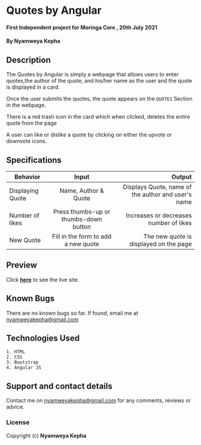 # Quotes by Angular
#### First Independent project for Moringa Core , 20th July 2021
#### By **Nyamweya Kepha**

## Description
The Quotes by Angular is simply a webpage that allows users to enter quotes,the author of the quote, and his/her name as the user and the quote is displayed in a card.

Once the user submits the quotes, the quote appears on the `QUOTES` Section in the webpage.

There is a red trash icon in the card which when clicked, deletes the entire quote from the page

A user can like or dislike a quote by clicking on either the upvote or downvote icons.

## Specifications
| Behavior      | Input         | Output|
| ------------- |:-------------:| -----:|
| Displaying Quote | Name, Author & Quote | Displays Quote, name of the author and user's name  |
| Number of likes    |  Press thumbs-up or thumbs-down button     | Increases or decreases number of likes |
| New Quote | Fill in the form to add a new quote     |  The new quote is displayed on the page |

## Preview
Click **[here](https://kephanyamweya.github.io/Quotes)** to see the live site.

## Known Bugs
There are no known bugs so far. If found, email me at nyamweyakepha@gmail.com

## Technologies Used
    1. HTML
    2. CSS
    3. Bootstrap
    4. Angular JS

## Support and contact details
Contact me on nyamweyakepha@gmail.com for any comments, reviews or advice.

### License
Copyright (c) **Nyamweya Kepha**
